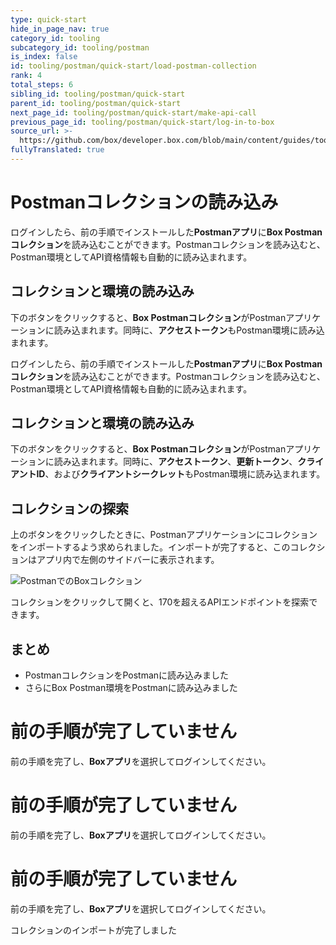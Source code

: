 ```yaml
---
type: quick-start
hide_in_page_nav: true
category_id: tooling
subcategory_id: tooling/postman
is_index: false
id: tooling/postman/quick-start/load-postman-collection
rank: 4
total_steps: 6
sibling_id: tooling/postman/quick-start
parent_id: tooling/postman/quick-start
next_page_id: tooling/postman/quick-start/make-api-call
previous_page_id: tooling/postman/quick-start/log-in-to-box
source_url: >-
  https://github.com/box/developer.box.com/blob/main/content/guides/tooling/postman/quick-start/4-load-postman-collection.md
fullyTranslated: true
---
```

<!-- alex disable postman-postwoman -->

# Postmanコレクションの読み込み

<LoggedIn>

ログインしたら、前の手順でインストールした**Postmanアプリ**に**Box Postmanコレクション**を読み込むことができます。Postmanコレクションを読み込むと、Postman環境としてAPI資格情報も自動的に読み込まれます。

## コレクションと環境の読み込み

下のボタンをクリックすると、**Box Postmanコレクション**がPostmanアプリケーションに読み込まれます。同時に、**アクセストークン**もPostman環境に読み込まれます。

<Trigger option="postman_collection_downloaded" value>

<Postman>

</Postman>

</Trigger>

</LoggedIn>

<LoggedIn id="postman_credentials">

ログインしたら、前の手順でインストールした**Postmanアプリ**に**Box Postmanコレクション**を読み込むことができます。Postmanコレクションを読み込むと、Postman環境としてAPI資格情報も自動的に読み込まれます。

## コレクションと環境の読み込み

下のボタンをクリックすると、**Box Postmanコレクション**がPostmanアプリケーションに読み込まれます。同時に、**アクセストークン**、**更新トークン**、**クライアントID**、および**クライアントシークレット**もPostman環境に読み込まれます。

<Trigger option="postman_collection_downloaded" value>

<Postman env="postman_credentials">

</Postman>

</Trigger>

</LoggedIn>

<Choice option="postman_collection_downloaded" value color="none">

## コレクションの探索

上のボタンをクリックしたときに、Postmanアプリケーションにコレクションをインポートするよう求められました。インポートが完了すると、このコレクションはアプリ内で左側のサイドバーに表示されます。

<ImageFrame border center shadow width="600">

![PostmanでのBoxコレクション](./collection-in-postman.png)

</ImageFrame>

コレクションをクリックして開くと、170を超えるAPIエンドポイントを探索できます。

## まとめ

* PostmanコレクションをPostmanに読み込みました
* さらにBox Postman環境をPostmanに読み込みました

</Choice>

<Choice option="postman.app_type" value="use_box" color="none">

<LoggedIn reverse>

<Message danger>

# 前の手順が完了していません

前の手順を完了し、**Boxアプリ**を選択してログインしてください。

</Message>

</LoggedIn>

</Choice>

<Choice option="postman.app_type" value="use_own" color="none">

<LoggedIn id="postman_credentials" reverse>

<Message danger>

# 前の手順が完了していません

前の手順を完了し、**Boxアプリ**を選択してログインしてください。

</Message>

</LoggedIn>

</Choice>

<Choice option="postman.app_type" unset color="none">

<LoggedIn id="postman_credentials" reverse>

<Message danger>

# 前の手順が完了していません

前の手順を完了し、**Boxアプリ**を選択してログインしてください。

</Message>

</LoggedIn>

</Choice>

<Observe option="postman_collection_downloaded" value>

<Next>

コレクションのインポートが完了しました

</Next>

</Observe>

